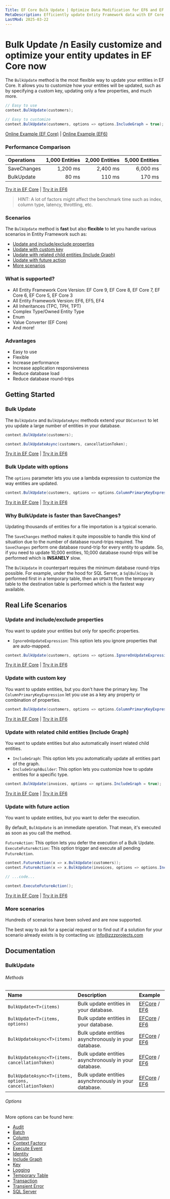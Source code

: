 ```yaml
---
Title: EF Core Bulk Update | Optimize Data Modification for EF6 and EF Core
MetaDescription: Efficiently update Entity Framework data with EF Core Bulk Update Extensions. Customize options to update large numbers of entities with ease, compatible with all EF versions including EF Core 7, 6, 5, 3, and EF6. Optimize your database operations - try it now.
LastMod: 2025-03-22
---
```


# Bulk Update /n Easily customize and optimize your entity updates in EF Core now

The `BulkUpdate` method is the most flexible way to update your entities in EF Core. It allows you to customize how your entities will be updated, such as by specifying a custom key, updating only a few properties, and much more.

```csharp
// Easy to use
context.BulkUpdate(customers);

// Easy to customize
context.BulkUpdate(customers, options => options.IncludeGraph = true);
```

[Online Example (EF Core)](https://dotnetfiddle.net/Cwn8NC) | [Online Example (EF6)](https://dotnetfiddle.net/5wBlVh)

### Performance Comparison

| Operations      | 1,000 Entities | 2,000 Entities | 5,000 Entities |
| :-------------- | -------------: | -------------: | -------------: |
| SaveChanges     | 1,200 ms       | 2,400 ms       | 6,000 ms       |
| BulkUpdate      | 80 ms          | 110 ms         | 170 ms         |

[Try it in EF Core](https://dotnetfiddle.net/iJrRAn) | [Try it in EF6](https://dotnetfiddle.net/xVwYDE)

> HINT: A lot of factors might affect the benchmark time such as index, column type, latency, throttling, etc.

### Scenarios
The `BulkUpdate` method is **fast** but also **flexible** to let you handle various scenarios in Entity Framework such as:

- [Update and include/exclude properties](#update-and-includeexclude-properties)
- [Update with custom key](#update-with-custom-key)
- [Update with related child entities (Include Graph)](#update-with-related-child-entities-include-graph)
- [Update with future action](#update-with-future-action)
- [More scenarios](#more-scenarios)

### What is supported?
- All Entity Framework Core Version: EF Core 9, EF Core 8, EF Core 7, EF Core 6, EF Core 5, EF Core 3
- All Entity Framework Version: EF6, EF5, EF4
- All Inheritances (TPC, TPH, TPT)
- Complex Type/Owned Entity Type
- Enum
- Value Converter (EF Core)
- And more!

### Advantages
- Easy to use
- Flexible
- Increase performance
- Increase application responsiveness
- Reduce database load
- Reduce database round-trips

## Getting Started

### Bulk Update
The `BulkUpdate` and `BulkUpdateAync` methods extend your `DbContext` to let you update a large number of entities in your database.

```csharp
context.BulkUpdate(customers);

context.BulkUpdateAsync(customers, cancellationToken);
```

[Try it in EF Core](https://dotnetfiddle.net/zmsc2T) | [Try it in EF6](https://dotnetfiddle.net/81oBov)

### Bulk Update with options
The `options` parameter lets you use a lambda expression to customize the way entities are updated.

```csharp
context.BulkUpdate(customers, options => options.ColumnPrimaryKeyExpression = c => c.Code });
```

[Try it in EF Core](https://dotnetfiddle.net/BW6WIy) | [Try it in EF6](https://dotnetfiddle.net/yw6M79)

### Why BulkUpdate is faster than SaveChanges?
Updating thousands of entities for a file importation is a typical scenario.

The `SaveChanges` method makes it quite impossible to handle this kind of situation due to the number of database round-trips required. The `SaveChanges` perform one database round-trip for every entity to update. So, if you need to update 10,000 entities, 10,000 database round-trips will be performed which is **INSANELY** slow.

The `BulkUpdate` in counterpart requires the minimum database round-trips possible. For example, under the hood for SQL Server, a `SqlBulkCopy` is performed first in a temporary table, then an `UPDATE` from the temporary table to the destination table is performed which is the fastest way available.

## Real Life Scenarios

### Update and include/exclude properties
You want to update your entities but only for specific properties.

- `IgnoreOnUpdateExpression`: This option lets you ignore properties that are auto-mapped.

```csharp            
context.BulkUpdate(customers, options => options.IgnoreOnUpdateExpression = c => new { c.ColumnToIgnore } );
```

[Try it in EF Core](https://dotnetfiddle.net/Enr2KP) | [Try it in EF6](https://dotnetfiddle.net/R43wS0)

### Update with custom key
You want to update entities, but you don't have the primary key. The `ColumnPrimaryKeyExpression` let you use as a key any property or combination of properties.

```csharp
context.BulkUpdate(customers, options => options.ColumnPrimaryKeyExpression = c => c.Code);    
```

[Try it in EF Core](https://dotnetfiddle.net/YasxiY) | [Try it in EF6](https://dotnetfiddle.net/La7vr8)

### Update with related child entities (Include Graph)
You want to update entities but also automatically insert related child entities.

- `IncludeGraph`: This option lets you automatically update all entities part of the graph.
- `IncludeGraphBuilder`: This option lets you customize how to update entities for a specific type.

```csharp
context.BulkUpdate(invoices, options => options.IncludeGraph = true);
```

[Try it in EF Core](https://dotnetfiddle.net/Iciz2K) | [Try it in EF6](https://dotnetfiddle.net/PAVo4c)

### Update with future action
You want to update entities, but you want to defer the execution.

By default, `BulkUpdate` is an immediate operation. That mean, it's executed as soon as you call the method.

`FutureAction`: This option lets you defer the execution of a Bulk Update.
`ExecuteFutureAction`: This option trigger and execute all pending `FutureAction`.

```csharp
context.FutureAction(x => x.BulkUpdate(customers));
context.FutureAction(x => x.BulkUpdate(invoices, options => options.IncludeGraph = true));

// ...code...

context.ExecuteFutureAction();
```

[Try it in EF Core](https://dotnetfiddle.net/i9pMsP) | [Try it in EF6](https://dotnetfiddle.net/YnV5Fs)

### More scenarios
Hundreds of scenarios have been solved and are now supported.

The best way to ask for a special request or to find out if a solution for your scenario already exists is by contacting us:
info@zzzprojects.com

## Documentation

### BulkUpdate

###### Methods

| Name | Description | Example |
| :--- | :---------- | :------ |
| `BulkUpdate<T>(items)` | Bulk update entities in your database. | [EFCore](https://dotnetfiddle.net/1SMtjq) / [EF6](https://dotnetfiddle.net/XbT4Ad) |
| `BulkUpdate<T>(items, options)` | Bulk update entities in your database.  | [EFCore](https://dotnetfiddle.net/WhC2bb) / [EF6](https://dotnetfiddle.net/6E5DYO) |
| `BulkUpdateAsync<T>(items)` | Bulk update entities asynchronously in your database. | [EFCore](https://dotnetfiddle.net/eBWBNB) / [EF6](https://dotnetfiddle.net/cBxxbk) |
| `BulkUpdateAsync<T>(items, cancellationToken)` | Bulk update entities asynchronously in your database. | [EFCore](https://dotnetfiddle.net/MvnU6c) / [EF6](https://dotnetfiddle.net/NhqEoQ) |
| `BulkUpdateAsync<T>(items, options, cancellationToken)` | Bulk update entities asynchronously in your database. | [EFCore](https://dotnetfiddle.net/FncPU4) / [EF6](https://dotnetfiddle.net/9PH8Ov) |

###### Options
More options can be found here:

- [Audit](https://entityframework-extensions.net/audit)
- [Batch](https://entityframework-extensions.net/batch)
- [Column](https://entityframework-extensions.net/column)
- [Context Factory](https://entityframework-extensions.net/context-factory)
- [Execute Event](https://entityframework-extensions.net/execute-event)
- [Identity](https://entityframework-extensions.net/identity)
- [Include Graph](https://entityframework-extensions.net/include-graph)
- [Key](https://entityframework-extensions.net/key)
- [Logging](https://entityframework-extensions.net/logging)
- [Temporary Table](https://entityframework-extensions.net/temporary-table)
- [Transaction](https://entityframework-extensions.net/transaction)
- [Transient Error](https://entityframework-extensions.net/transient-error)
- [SQL Server](https://entityframework-extensions.net/sql-server)
